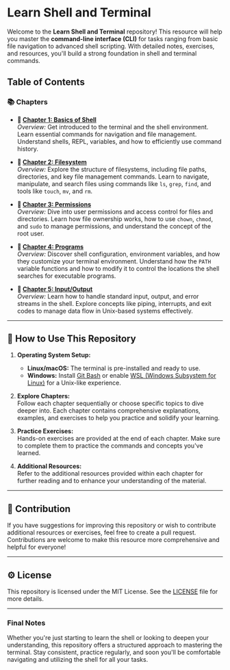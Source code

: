 # Learn Shell and Terminal

Welcome to the **Learn Shell and Terminal** repository! This resource will help you master the **command-line interface (CLI)** for tasks ranging from basic file navigation to advanced shell scripting. With detailed notes, exercises, and resources, you'll build a strong foundation in shell and terminal commands.

## Table of Contents

### 📚 **Chapters**

- **🔹 [Chapter 1: Basics of Shell](./chapters/chapter-1/README.md)**  
   _Overview:_ Get introduced to the terminal and the shell environment. Learn essential commands for navigation and file management. Understand shells, REPL, variables, and how to efficiently use command history.

- **🔹 [Chapter 2: Filesystem](./chapters/chapter-2/README.md)**  
   _Overview:_ Explore the structure of filesystems, including file paths, directories, and key file management commands. Learn to navigate, manipulate, and search files using commands like `ls`, `grep`, `find`, and tools like `touch`, `mv`, and `rm`.

- **🔹 [Chapter 3: Permissions](./chapters/chapter-3/README.md)**  
   _Overview:_ Dive into user permissions and access control for files and directories. Learn how file ownership works, how to use `chown`, `chmod`, and `sudo` to manage permissions, and understand the concept of the root user.

- **🔹 [Chapter 4: Programs](./chapters/chapter-4/README.md)**  
   _Overview:_ Discover shell configuration, environment variables, and how they customize your terminal environment. Understand how the `PATH` variable functions and how to modify it to control the locations the shell searches for executable programs.

- **🔹 [Chapter 5: Input/Output](./chapters/chapter-5/README.md)**  
   _Overview:_ Learn how to handle standard input, output, and error streams in the shell. Explore concepts like piping, interrupts, and exit codes to manage data flow in Unix-based systems effectively.

---

## 🚀 How to Use This Repository

1. **Operating System Setup:**

   - **Linux/macOS:** The terminal is pre-installed and ready to use.
   - **Windows:** Install [Git Bash](https://gitforwindows.org/) or enable [WSL (Windows Subsystem for Linux)](https://docs.microsoft.com/en-us/windows/wsl/) for a Unix-like experience.

2. **Explore Chapters:**  
   Follow each chapter sequentially or choose specific topics to dive deeper into. Each chapter contains comprehensive explanations, examples, and exercises to help you practice and solidify your learning.

3. **Practice Exercises:**  
   Hands-on exercises are provided at the end of each chapter. Make sure to complete them to practice the commands and concepts you've learned.

4. **Additional Resources:**  
   Refer to the additional resources provided within each chapter for further reading and to enhance your understanding of the material.

---

## 📑 Contribution

If you have suggestions for improving this repository or wish to contribute additional resources or exercises, feel free to create a pull request. Contributions are welcome to make this resource more comprehensive and helpful for everyone!

---

## ⚙️ License

This repository is licensed under the MIT License. See the [LICENSE](https://github.com/rokib97/learn-shell-terminal/blob/main/LICENSE.txt) file for more details.

---

### Final Notes

Whether you're just starting to learn the shell or looking to deepen your understanding, this repository offers a structured approach to mastering the terminal. Stay consistent, practice regularly, and soon you'll be comfortable navigating and utilizing the shell for all your tasks.
